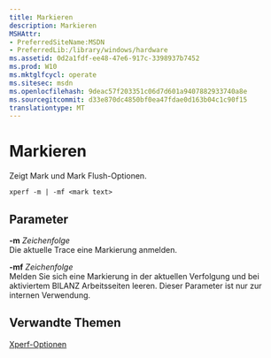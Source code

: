 ```yaml
---
title: Markieren
description: Markieren
MSHAttr:
- PreferredSiteName:MSDN
- PreferredLib:/library/windows/hardware
ms.assetid: 0d2a1fdf-ee48-47e6-917c-3398937b7452
ms.prod: W10
ms.mktglfcycl: operate
ms.sitesec: msdn
ms.openlocfilehash: 9deac57f203351c06d7d601a9407882933740a8e
ms.sourcegitcommit: d33e870dc4850bf0ea47fdae0d163b04c1c90f15
translationtype: MT
---
```

# <a name="mark"></a>Markieren


Zeigt Mark und Mark Flush-Optionen.

``` syntax
xperf -m | -mf <mark text>
```

## <a name="parameters"></a>Parameter


<a href="" id="-mstring"></a>**-m** *Zeichenfolge*  
Die aktuelle Trace eine Markierung anmelden.

<a href="" id="-mfstring"></a>**-mf** *Zeichenfolge*  
Melden Sie sich eine Markierung in der aktuellen Verfolgung und bei aktiviertem BILANZ Arbeitsseiten leeren. Dieser Parameter ist nur zur internen Verwendung.

## <a name="related-topics"></a>Verwandte Themen


[Xperf-Optionen](xperf-options.md)

 

 







